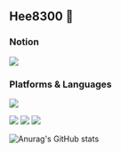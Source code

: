 ## Hee8300 🍎

### Notion
<a href="https://polyester-acorn-10f.notion.site/5e0b87ca39364a02ad36351714c2dfd4" target="_blank"><img src="https://img.shields.io/badge/Notion-000000?style=flat-square&logo=Notion&logoColor=white"/></a>

### Platforms & Languages
<img src="https://img.shields.io/badge/iOS-000000?style=flat-square&logo=iOS&logoColor=white"/>

<img src="https://img.shields.io/badge/Swift-FA7343?style=flat-square&logo=Swift&logoColor=white"/> <img src="https://img.shields.io/badge/C-A8B9CC?style=flat-square&logo=C&logoColor=white"/> <img src="https://img.shields.io/badge/Python-3776AB?style=flat-square&logo=Python&logoColor=white"/>

![Anurag's GitHub stats](https://github-readme-stats.vercel.app/api?username=Hee8300&show_icons=true&theme=radical)
